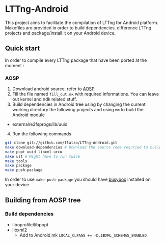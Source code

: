 LTTng-Android
=============

This project aims to facilitate the compilation of LTTng for Android platform. 
Makefiles are provided in order to build dependencies, difference LTTng projects 
and package/install it on your Android device.

Quick start
-----------

In order to compile every LTTng package that have been ported at the moment : 

### AOSP
1. Download android source, refer to [AOSP](https://source.android.com/source/initializing.html)
2. Fill the file named ``fill_out.mk`` with required informations. You can leave out kernel and ndk related stuff.
3. Build dependencies in Android tree using by changing the current working directory the following projects and using ``mm`` to build the Android module
 * external/e2fsprogs/lib/uuid
4. Run the following commands

```bash
git clone git://github.com/flatzo/LTTng-Android.git
make download-dependencies # Download the source code requried to build dependencies
make popt uuid libxml urcu
make ust # Might have to run twice
make tools
make package
make push-package
```

In order to use ``make push-package`` you should have [busybox](https://play.google.com/store/apps/details?id=stericson.busybox&hl=en) installed on your device


Building from AOSP tree
-----------------------

### Build dependencies

* liboprofile/libpopt
* libxml2
  * Add to Android.mk ``LOCAL_CLFAGS += -DLIBXML_SCHEMAS_ENABLED``
